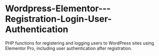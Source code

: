 # Wordpress-Elementor---Registration-Login-User-Authentication
PHP functions for registering and logging users to WordPress sites using Elementor Pro, including user authentication after registration.
